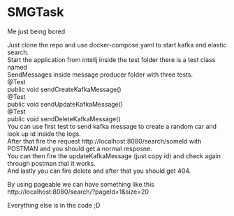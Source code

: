 # SMGTask
Me just being bored  

Just clone the repo and use docker-compose.yaml to start kafka and elastic search.  
Start the application from intellj inside the test folder there is a test class named   
SendMessages inside message producer folder with three tests.  
    @Test  
    public void  sendCreateKafkaMessage()   
    @Test  
    public void sendUpdateKafkaMessage()  
    @Test  
    public void sendDeleteKafkaMessage()   
You can use first test to send kafka message to create a random car and look up id inside the logs.  
After that fire the request http://localhost:8080/search/someId with POSTMAN and you should get a normal resposne.  
You can then fire the updateKafkaMessage (just copy id) and check again through postman that it works.  
And lastly you can fire delete and after that you should get 404.  

By using pageable we can have something like this  
http://localhost:8080/search/?pageId=1&size=20  

Everything else is in the code ;D  


  